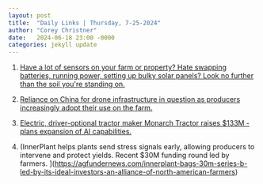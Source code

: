 ```yaml
---
layout: post
title:  "Daily Links | Thursday, 7-25-2024"
author: "Corey Christner"
date:   2024-06-18 23:00 -0000
categories: jekyll update
---
```


1. [Have a lot of sensors on your farm or property? Hate swapping batteries, running power, setting up bulky solar panels? Look no further than the soil you're standing on.](https://spectrum.ieee.org/smart-agriculture)

2. [Reliance on China for drone infrastructure in question as producers increasingly adopt their use on the farm.](https://www.agriculturedive.com/news/ag-drone-retailers-fight-china-dji-ban/721597/)

3. [Electric, driver-optional tractor maker Monarch Tractor raises $133M - plans expansion of AI capabilities.](https://www.monarchtractor.com/news/monarch-tractor-announces-133m-series-c-funding)

4. (InnerPlant helps plants send stress signals early, allowing producers to intervene and protect yields. Recent $30M funding round led by farmers. ](https://agfundernews.com/innerplant-bags-30m-series-b-led-by-its-ideal-investors-an-alliance-of-north-american-farmers)